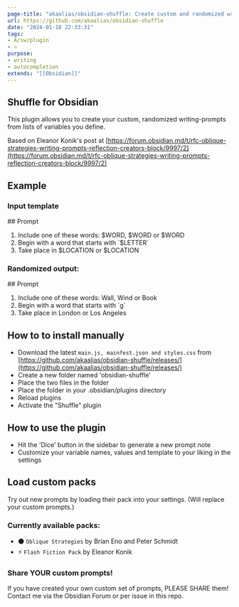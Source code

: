 ```yaml
---
page-title: "akaalias/obsidian-shuffle: Create custom and randomized writing prompts"
url: https://github.com/akaalias/obsidian-shuffle
date: "2024-01-18 22:33:31"
tags: 
- A/sw/plugin
- ⭐
purpose: 
- writing
- autocompletion
extends: "[[Obsidian]]"
---
```


## Shuffle for Obsidian

This plugin allows you to create your custom, randomized writing-prompts from lists of variables you define.

Based on Eleanor Konik's post at [https://forum.obsidian.md/t/rfc-oblique-strategies-writing-prompts-reflection-creators-block/9997/2](https://forum.obsidian.md/t/rfc-oblique-strategies-writing-prompts-reflection-creators-block/9997/2)

## Example

### Input template

\## Prompt
1. Include one of these words: $WORD, $WORD or $WORD
2. Begin with a word that starts with \`$LETTER\`
3. Take place in $LOCATION or $LOCATION

### Randomized output:

\## Prompt
1. Include one of these words: Wall, Wind or Book
2. Begin with a word that starts with \`g\`
3. Take place in London or Los Angeles

## How to to install manually

-   Download the latest `main.js, mainfest.json and styles.css` from [https://github.com/akaalias/obsidian-shuffle/releases/](https://github.com/akaalias/obsidian-shuffle/releases/)
-   Create a new folder named 'obsidian-shuffle'
-   Place the two files in the folder
-   Place the folder in your .obsidian/plugins directory
-   Reload plugins
-   Activate the "Shuffle" plugin

## How to use the plugin

-   Hit the 'Dice' button in the sidebar to generate a new prompt note
-   Customize your variable names, values and template to your liking in the settings

## Load custom packs

Try out new prompts by loading their pack into your settings. (Will replace your custom prompts.)

### Currently available packs:

-   ⚫ `Oblique Strategies` by Brian Eno and Peter Schmidt
-   ⚡️ `Flash Fiction Pack` by Eleanor Konik

### Share YOUR custom prompts!

If you have created your own custom set of prompts, PLEASE SHARE them! Contact me via the Obsidian Forum or per issue in this repo.